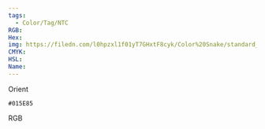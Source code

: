 ```yaml
---
tags:
  - Color/Tag/NTC
RGB:
Hex:
img: https://filedn.com/l0hpzxl1f01yT7GHxtF8cyk/Color%20Snake/standard_csv_to_svg/015E85.svg
CMYK:
HSL:
Name:
---
```

Orient
```palette
#015E85
```
RGB
